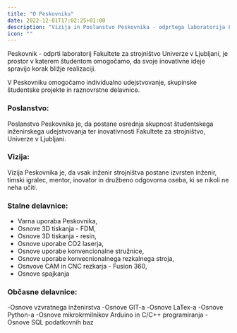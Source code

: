 ```yaml
---
title: "O Peskovniku"
date: 2022-12-01T17:02:25+01:00
description: "Vizija in Poslanstvo Peskovnika - odprtega laboratorija Fakultete za strojništvo Univerze v Ljubljani"
icon: ""
---
```

Peskovnik - odprti laboratorij Fakultete za strojništvo Univerze v Ljubljani, je prostor v katerem študentom omogočamo, da svoje inovativne ideje spravijo korak bližje realizaciji. 

V Peskovniku omogočamo individualno udejstvovanje, skupinske študentske projekte in raznovrstne delavnice.   

### Poslanstvo:
Poslanstvo Peskovnika je, da postane osrednja skupnost študentskega inženirskega udejstvovanja ter inovativnosti Fakultete za strojništvo, Univerze v Ljubljani.  

### Vizija:
Vizija Peskovnika je, da vsak inženir strojništva postane izvrsten inženir, timski igralec, mentor, inovator in družbeno odgovorna oseba, ki se nikoli ne neha učiti.  

### Stalne delavnice:
- Varna uporaba Peskovnika,
- Osnove 3D tiskanja - FDM,
- Osnove 3D tiskanja - resin,
- Osnove uporabe CO2 laserja,
- Osnove uporabe konvencionalne stružnice,
- Osnove uporabe konvecnionalnega rezkalnega stroja,
- Osnvove CAM in CNC rezkarja - Fusion 360,
- Osnove spajkanja

### Občasne delavnice:
-Osnove vzvratnega inženirstva
-Osnove GIT-a
-Osnove LaTex-a
-Osnove Python-a
-Osnove mikrokrmilnikov Arduino in C/C++ programiranja
-Osnove SQL podatkovnih baz